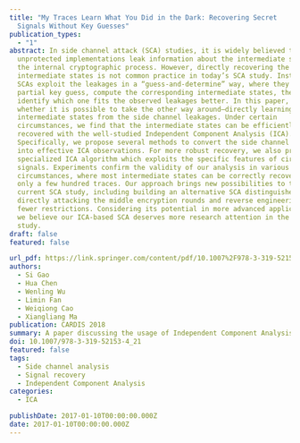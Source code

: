 ```yaml
---
title: "My Traces Learn What You Did in the Dark: Recovering Secret
  Signals Without Key Guesses"
publication_types:
  - "1"
abstract: In side channel attack (SCA) studies, it is widely believed that
  unprotected implementations leak information about the intermediate states of
  the internal cryptographic process. However, directly recovering the
  intermediate states is not common practice in today’s SCA study. Instead, most
  SCAs exploit the leakages in a “guess-and-determine” way, where they take a
  partial key guess, compute the corresponding intermediate states, then try to
  identify which one fits the observed leakages better. In this paper, we ask
  whether it is possible to take the other way around—directly learning the
  intermediate states from the side channel leakages. Under certain
  circumstances, we find that the intermediate states can be efficiently
  recovered with the well-studied Independent Component Analysis (ICA).
  Specifically, we propose several methods to convert the side channel leakages
  into effective ICA observations. For more robust recovery, we also present a
  specialized ICA algorithm which exploits the specific features of circuit
  signals. Experiments confirm the validity of our analysis in various
  circumstances, where most intermediate states can be correctly recovered with
  only a few hundred traces. Our approach brings new possibilities to the
  current SCA study, including building an alternative SCA distinguisher,
  directly attacking the middle encryption rounds and reverse engineering with
  fewer restrictions. Considering its potential in more advanced applications,
  we believe our ICA-based SCA deserves more research attention in the future
  study.
draft: false
featured: false

url_pdf: https://link.springer.com/content/pdf/10.1007%2F978-3-319-52153-4_21.pdf
authors:
  - Si Gao
  - Hua Chen
  - Wenling Wu
  - Limin Fan
  - Weiqiong Cao
  - Xiangliang Ma
publication: CARDIS 2018
summary: A paper discussing the usage of Independent Component Analysis in side channel analysis
doi: 10.1007/978-3-319-52153-4_21
featured: false
tags:
  - Side channel analysis
  - Signal recovery
  - Independent Component Analysis
categories:
  - ICA

publishDate: 2017-01-10T00:00:00.000Z
date: 2017-01-10T00:00:00.000Z
---
```


